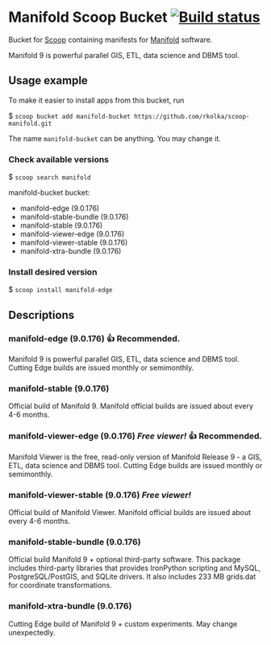 # Manifold Scoop Bucket [![Build status](https://ci.appveyor.com/api/projects/status/xptg33rud6mfr2pg/branch/master?svg=true)](https://ci.appveyor.com/project/rkolka/scoop-manifold/branch/master)

Bucket for [Scoop](http://scoop.sh) containing manifests for [Manifold](http://manifold.net) software.

Manifold 9 is powerful parallel GIS, ETL, data science and DBMS tool.

## Usage example

To make it easier to install apps from this bucket, run

$ `scoop bucket add manifold-bucket https://github.com/rkolka/scoop-manifold.git`

The name `manifold-bucket` can be anything. You may change it.

### Check available versions

$ `scoop search manifold`

manifold-bucket bucket:

- manifold-edge (9.0.176)
- manifold-stable-bundle (9.0.176)
- manifold-stable (9.0.176)
- manifold-viewer-edge (9.0.176)
- manifold-viewer-stable (9.0.176)
- manifold-xtra-bundle (9.0.176)

### Install desired version

$ `scoop install manifold-edge`

## Descriptions

### manifold-edge (9.0.176) :+1: **Recommended.**

Manifold 9 is powerful parallel GIS, ETL, data science and DBMS tool. Cutting Edge builds are issued monthly or semimonthly.

### manifold-stable (9.0.176)

Official build of Manifold 9. Manifold official builds are issued about every 4-6 months.

### manifold-viewer-edge (9.0.176) ***Free viewer!*** :+1: **Recommended.**

Manifold Viewer is the free, read-only version of Manifold Release 9 - a GIS, ETL, data science and DBMS tool. Cutting Edge builds are issued monthly or semimonthly.

### manifold-viewer-stable (9.0.176) ***Free viewer!***

Official build of Manifold Viewer. Manifold official builds are issued about every 4-6 months.

### manifold-stable-bundle (9.0.176)

Official build Manifold 9 + optional third-party software. This package includes third-party libraries that provides IronPython scripting and MySQL, PostgreSQL/PostGIS, and SQLite drivers. It also includes 233 MB grids.dat for coordinate transformations.

### manifold-xtra-bundle (9.0.176)

Cutting Edge build of Manifold 9 + custom experiments. May change unexpectedly.
